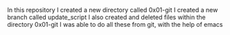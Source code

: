 In this repository
I created a new directory called 0x01-git
I created a new branch called update_script
I also created and deleted files within the directory 0x01-git
I was able to do all these from git, with the help of emacs
